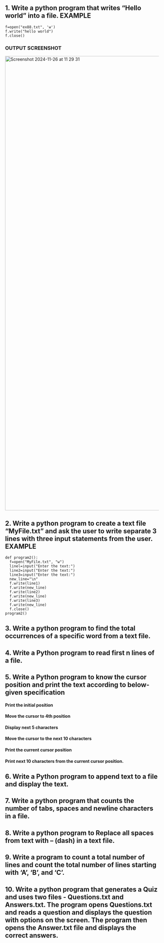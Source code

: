 ## 1. Write a python program that writes “Hello world” into a file. EXAMPLE
```
f=open("ex88.txt", 'w')
f.write("hello world")
f.close()
```
### OUTPUT SCREENSHOT
<img width="1481" alt="Screenshot 2024-11-26 at 11 29 31" src="https://github.com/user-attachments/assets/d6759886-b13a-436e-9d55-49ace30548ed">

## 2. Write a python program to create a text file “MyFile.txt” and ask the user to write separate 3 lines with three input statements from the user. EXAMPLE
```
def program2():
  f=open("MyFile.txt", "w")
  linel=input("Enter the text:")
  line2=input("Enter the text:")
  line3=input("Enter the text:")
  new_line="\n"
  f.write(line1)
  f.write(new_line)
  f.write(line2)
  f.write(new_line)
  f.write(line3)
  f.write(new_line)
  f.close()
program2()
```
## 3. Write a python program to find the total occurrences of a specific word from a text file.

## 4. Write a Python program to read first n lines of a file.

## 5. Write a Python program to know the cursor position and print the text according to below-given specification

  #### Print the initial position
  #### Move the cursor to 4th position
  #### Display next 5 characters
  #### Move the cursor to the next 10 characters
  #### Print the current cursor position
  #### Print next 10 characters from the current cursor position.

## 6. Write a Python program to append text to a file and display the text.
## 7. Write a python program that counts the number of tabs, spaces and newline characters in a file.
## 8. Write a python program to Replace all spaces from text with – (dash) in a text file.
## 9. Write a program to count a total number of lines and count the total number of lines starting with ‘A’, ‘B’, and ‘C’.
## 10. Write a python program that generates a Quiz and uses two files - Questions.txt and Answers.txt. The program opens Questions.txt and reads a question and displays the question with options on the screen. The program then opens the Answer.txt file and displays the correct answers.



